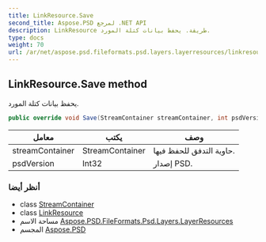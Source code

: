 ```yaml
---
title: LinkResource.Save
second_title: Aspose.PSD لمرجع .NET API
description: LinkResource طريقة. يحفظ بيانات كتلة المورد.
type: docs
weight: 70
url: /ar/net/aspose.psd.fileformats.psd.layers.layerresources/linkresource/save/
---
```

## LinkResource.Save method

يحفظ بيانات كتلة المورد.

```csharp
public override void Save(StreamContainer streamContainer, int psdVersion)
```

| معامل | يكتب | وصف |
| --- | --- | --- |
| streamContainer | StreamContainer | حاوية التدفق للحفظ فيها. |
| psdVersion | Int32 | إصدار PSD. |

### أنظر أيضا

* class [StreamContainer](../../../aspose.psd/streamcontainer/)
* class [LinkResource](../)
* مساحة الاسم [Aspose.PSD.FileFormats.Psd.Layers.LayerResources](../../linkresource/)
* المجسم [Aspose.PSD](../../../)


